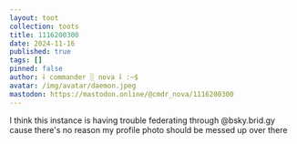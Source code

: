 ```yaml
---
layout: toot
collection: toots
title: 1116200300
date: 2024-11-16
published: true
tags: []
pinned: false
author: ⸸ commander ░ nova ⸸ :~$
avatar: /img/avatar/daemon.jpeg
mastodon: https://mastodon.online/@cmdr_nova/1116200300
---
```


I think this instance is having trouble federating through @bsky.brid.gy cause there's no reason my profile photo should be messed up over there
